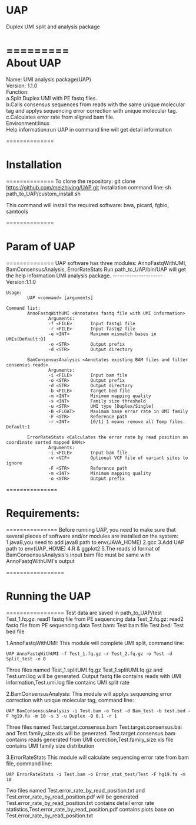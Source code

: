 # UAP
Duplex UMI split and analysis package

=========   
About UAP
=========
Name: UMI analysis package(UAP)  
Version: 1.1.0  
Function:  
	a.Split Duplex UMI with PE fastq files.  
	b.Calls consensus sequences from reads with the same unique molecular tag and applys sequencing error correction with unique molecular tag.  
	c.Calculates error rate from aligned bam file.  
Environment:linux  
Help information:run UAP in command line will get detail information  

==============
# Installation
==============
To clone the repository: git clone https://github.com/meizhiying/UAP.git
Installation command line:
	sh path_to_UAP/custom_install.sh

This command will install the required software: bwa, picard, fgbio, samtools

==============
# Param of UAP
==============
UAP software has three modules: AnnoFastqWithUMI, BamConsensusAnalysis, ErrorRateStats
Run path_to_UAP/bin/UAP will get the help information
    UMI analysis package.
    ---------------------
    Version:1.1.0

    Usage:
            UAP <command> [arguments]

    Command list:
            AnnoFastqWithUMI <Annotates fastq file with UMI information>
                    Arguments:
                    -f <FILE>       Input fastq1 file
                    -r <FILE>       Input fastq2 file
                    -e <INT>        Maximum mismatch bases in UMIs[Default:0]
                    -o <STR>        Output prefix
                    -d <STR>        Output directory

            BamConsensusAnalysis <Annotates existing BAM files and filter consensus reads>
                    Arguments:
                    -i <FILE>       Input bam file
                    -o <STR>        Output prefix
                    -d <STR>        Output directory
                    -b <FILE>       Target bed file
                    -m <INT>        Minimum mapping quality
                    -s <INT>        Family size threshold
                    -u <STR>        UMI type [Duplex/Single]
                    -B <FLOAT>      Maximum base error rate in UMI family
                    -F <STR>        Reference path
                    -r <INT>        [0/1] 1 means remove all Temp files. Default:1

            ErrorRateStats <Calculates the error rate by read position on coordinate sorted mapped BAMs>
                    Arguments:
                    -i <FILE>       Input bam file
                    -v <VCF>        Optional VCF file of variant sites to ignore
                    -F <STR>        Reference path
                    -m <INT>        Minimum mapping quality
                    -o <STR>        Output prefix

===============
# Requirements:
===============
Before running UAP, you need to make sure that several pieces of software
and/or modules are installed on the system:
1.java8,you need to add java8 path to env(JAVA_HOME)
2.gcc
3.Add UAP path to env(UAP_HOME)
4.R & ggplot2
5.The reads id format of BamConsensusAnalysis's input bam file must be same with AnnoFastqWithUMI's output

=================
# Running the UAP
=================
Test data are saved in path_to_UAP/test
Test_1.fq.gz: read1 fastq file from PE sequencing data
Test_2.fq.gz: read2 fastq file from PE sequencing data
Test.bam: Test bam file
Test.bed: Test bed file

1.AnnoFastqWithUMI:
This module will complete UMI split, command line:

	UAP AnnoFastqWithUMI -f Test_1.fq.gz -r Test_2.fq.gz -o Test -d Split_test -e 0

Three files named Test_1.splitUMI.fq.gz Test_1.splitUMI.fq.gz and Test.umi.log will be generated.
Output fastq file contains reads with UMI information,Test.umi.log file contains UMI split rate

2.BamConsensusAnalysis:
This module will applys sequencing error correction with unique molecular tag, command line:

	UAP BamConsensusAnalysis -i Test.bam -o Test -d Bam_test -b test.bed -F hg19.fa -m 10 -s 3 -u Duplex -B 0.1 -r 1

Three files named Test.target.consensus.bam Test.target.consensus.bai and Test.family_size.xls will be generated.
Test.target.consensus.bam contains reads generated from UMI corection,Test.family_size.xls file contains UMI family size distribution

3.ErrorRateStats
This module will calculate sequencing error rate from bam file, command line:

	UAP ErrorRateStats -i Test.bam -o Error_stat_test/Test -F hg19.fa -m 10

Two files named Test.error_rate_by_read_position.txt and Test.error_rate_by_read_position.pdf will be generated
Test.error_rate_by_read_position.txt contains detail error rate statistics,Test.error_rate_by_read_position.pdf contains plots base on Test.error_rate_by_read_position.txt
